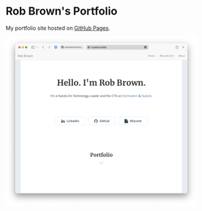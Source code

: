 # Rob Brown's Portfolio
My portfolio site hosted on <a href="https://robert-will-brown.github.io">GitHub Pages</a>.

![blob/main/preview.png](https://github.com/robert-will-brown/robert-will-brown.github.io/blob/main/preview.png)
